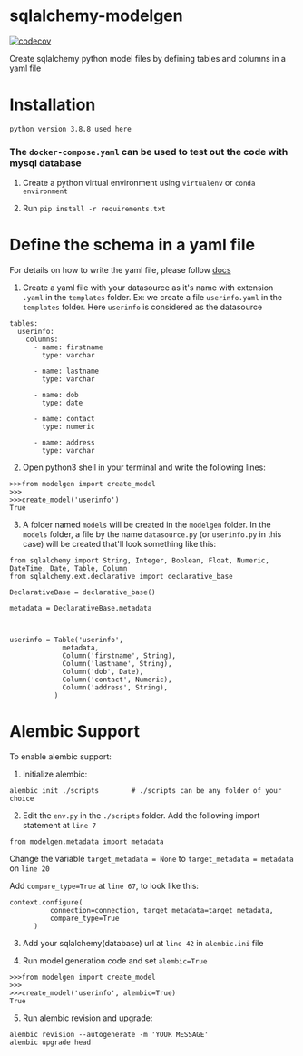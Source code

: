 
# sqlalchemy-modelgen

[![codecov](https://codecov.io/gh/shree14/sqlalchemy-modelgen/branch/main/graph/badge.svg?token=N0XQENE6IL)](https://codecov.io/gh/shree14/sqlalchemy-modelgen)


Create sqlalchemy python model files by defining tables and columns in a yaml file

# Installation

`python version 3.8.8 used here`

### The `docker-compose.yaml` can be used to test out the code with mysql database

1. Create a python virtual environment using `virtualenv` or `conda environment`

2. Run `pip install -r requirements.txt`

# Define the schema in a yaml file

For details on how to write the yaml file, please follow [docs](docs/yaml_creation.md)

1. Create a yaml file with your datasource as it's name with extension `.yaml` in the `templates` folder.
Ex: we create a file `userinfo.yaml` in the `templates` folder. Here `userinfo` is considered as the datasource
```
tables:
  userinfo:
    columns:
      - name: firstname
        type: varchar

      - name: lastname
        type: varchar

      - name: dob
        type: date

      - name: contact
        type: numeric

      - name: address
        type: varchar
```

2. Open python3 shell in your terminal and write the following lines:
```
>>>from modelgen import create_model
>>>
>>>create_model('userinfo')
True
```

3. A folder named `models` will be created in the `modelgen` folder. In the `models` folder, a file by the name `datasource.py` (or `userinfo.py` in this case) will be created that'll look something like this:

```
from sqlalchemy import String, Integer, Boolean, Float, Numeric, DateTime, Date, Table, Column
from sqlalchemy.ext.declarative import declarative_base

DeclarativeBase = declarative_base()

metadata = DeclarativeBase.metadata


    
userinfo = Table('userinfo', 
             metadata,
             Column('firstname', String),             
             Column('lastname', String),             
             Column('dob', Date),             
             Column('contact', Numeric),             
             Column('address', String),                                       
           )
```

# Alembic Support

To enable alembic support:
1. Initialize alembic:
  ```
  alembic init ./scripts        # ./scripts can be any folder of your choice
  ```

2. Edit the `env.py` in the `./scripts` folder. Add the following import statement at `line 7`
  ```
  from modelgen.metadata import metadata
  ```

  Change the variable `target_metadata = None` to `target_metadata = metadata` on `line 20`

  Add `compare_type=True` at `line 67`, to look like this:
  ```
  context.configure(
            connection=connection, target_metadata=target_metadata,
            compare_type=True
        )
  ```

3. Add your sqlalchemy(database) url at `line 42` in `alembic.ini` file

4. Run model generation code and set `alembic=True`
  ```
  >>>from modelgen import create_model
  >>>
  >>>create_model('userinfo', alembic=True)
  True
  ```

5. Run alembic revision and upgrade:
  ```
  alembic revision --autogenerate -m 'YOUR MESSAGE'
  alembic upgrade head 
  ```